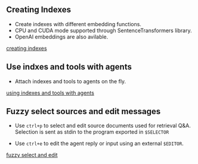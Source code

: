 ## Creating Indexes

- Create indexes with different embedding functions. 
- CPU and CUDA mode supported through SentenceTransformers library. 
- OpenAI embeddings are also avilable.

[creating indexes](https://github.com/blob42/Instrukt/assets/210457/e50c214b-88e9-4792-87b0-6a1b68253767)


## Use indxes and tools with agents

- Attach indexes and tools to agents on the fly.

[using indexes and tools with agents](https://github.com/blob42/Instrukt/assets/210457/86e498f9-deb2-4bba-9f39-f1efafeb581e)


## Fuzzy select sources and edit messages

- Use `ctrl+p` to select and edit source documents used for retrieval Q&A.
Selection is sent as stdin to the program exported in `$SELECTOR`

- Use `ctrl+e` to edit the agent reply or input using an external `$EDITOR`.


[fuzzy select and
edit](https://github.com/blob42/Instrukt/assets/210457/583eb8d6-57b3-4f7d-9ad2-830e5ff97258)



